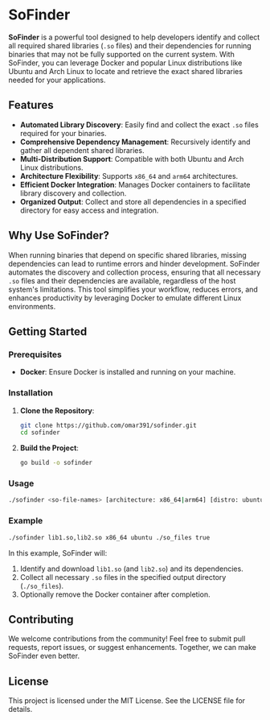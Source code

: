 # SoFinder

**SoFinder** is a powerful tool designed to help developers identify and collect all required shared libraries (`.so` files) and their dependencies for running binaries that may not be fully supported on the current system. With SoFinder, you can leverage Docker and popular Linux distributions like Ubuntu and Arch Linux to locate and retrieve the exact shared libraries needed for your applications.

## Features

- **Automated Library Discovery**: Easily find and collect the exact `.so` files required for your binaries.
- **Comprehensive Dependency Management**: Recursively identify and gather all dependent shared libraries.
- **Multi-Distribution Support**: Compatible with both Ubuntu and Arch Linux distributions.
- **Architecture Flexibility**: Supports `x86_64` and `arm64` architectures.
- **Efficient Docker Integration**: Manages Docker containers to facilitate library discovery and collection.
- **Organized Output**: Collect and store all dependencies in a specified directory for easy access and integration.

## Why Use SoFinder?

When running binaries that depend on specific shared libraries, missing dependencies can lead to runtime errors and hinder development. SoFinder automates the discovery and collection process, ensuring that all necessary `.so` files and their dependencies are available, regardless of the host system's limitations. This tool simplifies your workflow, reduces errors, and enhances productivity by leveraging Docker to emulate different Linux environments.

## Getting Started

### Prerequisites

- **Docker**: Ensure Docker is installed and running on your machine.

### Installation

1. **Clone the Repository**:

   ```sh
   git clone https://github.com/omar391/sofinder.git
   cd sofinder
   ```

2. **Build the Project**:
   ```sh
   go build -o sofinder
   ```

### Usage

```sh
./sofinder <so-file-names> [architecture: x86_64|arm64] [distro: ubuntu|arch] [output-directory] [remove-container]
```

### Example

```sh
./sofinder lib1.so,lib2.so x86_64 ubuntu ./so_files true
```

In this example, SoFinder will:

1. Identify and download `lib1.so` (and `lib2.so`) and its dependencies.
2. Collect all necessary `.so` files in the specified output directory (`./so_files`).
3. Optionally remove the Docker container after completion.

## Contributing

We welcome contributions from the community! Feel free to submit pull requests, report issues, or suggest enhancements. Together, we can make SoFinder even better.

## License

This project is licensed under the MIT License. See the LICENSE file for details.
